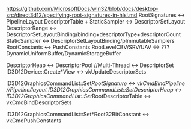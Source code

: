 https://github.com/MicrosoftDocs/win32/blob/docs/desktop-src/direct3d12/specifying-root-signatures-in-hlsl.md
RootSignatures <-> PipelineLayout
DescriptorTable + StaticSampler <-> DescriptorSetLayout
DescriptorRange <-> DescriptorSetLayoutBinding/binding+descriptorType+descriptorCount
StaticSampler	<-> DescriptorSetLayoutBinding/pImmutableSamplers
RootConstants <-> PushConstants
RootLevelCBV/SRV/UAV <-> ??? DynamicUniformBuffer/DynamicStorageBuffer

DescriptorHeap <-> DescriptorPool //Multi-Thread
               <-> DescriptorSet
ID3D12Device::Create*View <-> vkUpdateDescriptorSets

ID3D12GraphicsCommandList::Set*RootSignature <-> vkCmdBindPipeline //Pipeline/layout
ID3D12GraphicsCommandList::SetDescriptorHeap <->
ID3D12GraphicsCommandList::Set*RootDescriptorTable <-> vkCmdBindDescriptorSets

ID3D12GraphicsCommandList::Set*Root32BitConstant <-> vkCmdPushConstants